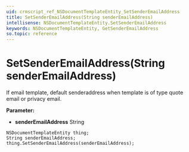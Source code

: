 ```yaml
---
uid: crmscript_ref_NSDocumentTemplateEntity_SetSenderEmailAddress
title: SetSenderEmailAddress(String senderEmailAddress)
intellisense: NSDocumentTemplateEntity.SetSenderEmailAddress
keywords: NSDocumentTemplateEntity, GetSenderEmailAddress
so.topic: reference
---
```


# SetSenderEmailAddress(String senderEmailAddress)

If email template, default senderaddress when template is of type quote email or privacy email.

**Parameter:** 
 - **senderEmailAddress** String

```crmscript
NSDocumentTemplateEntity thing;
String senderEmailAddress;
thing.SetSenderEmailAddress(senderEmailAddress);
```

